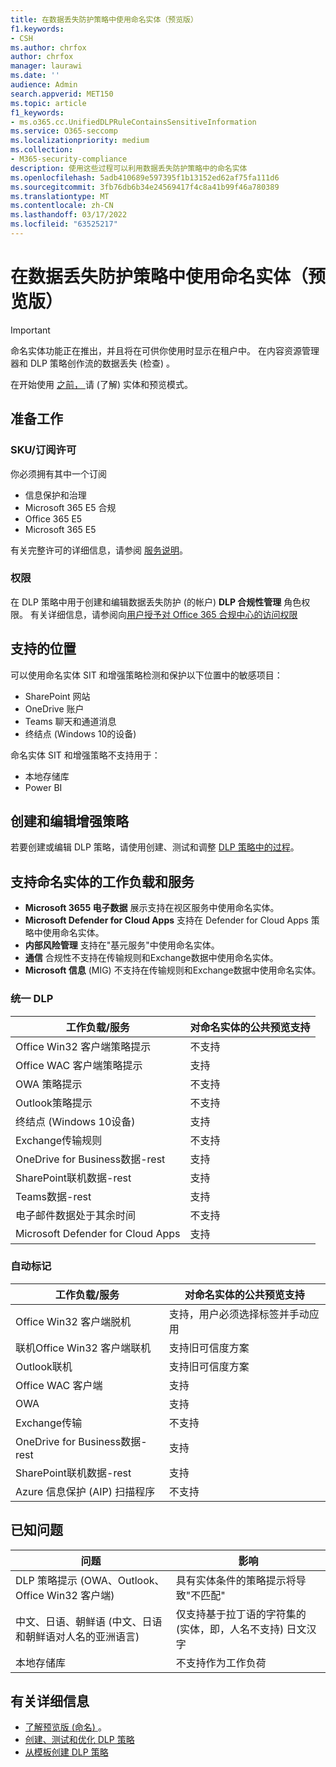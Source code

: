 ```yaml
---
title: 在数据丢失防护策略中使用命名实体（预览版）
f1.keywords:
- CSH
ms.author: chrfox
author: chrfox
manager: laurawi
ms.date: ''
audience: Admin
search.appverid: MET150
ms.topic: article
f1_keywords:
- ms.o365.cc.UnifiedDLPRuleContainsSensitiveInformation
ms.service: O365-seccomp
ms.localizationpriority: medium
ms.collection:
- M365-security-compliance
description: 使用这些过程可以利用数据丢失防护策略中的命名实体
ms.openlocfilehash: 5adb410689e597395f1b13152ed62af75fa111d6
ms.sourcegitcommit: 3fb76db6b34e24569417f4c8a41b99f46a780389
ms.translationtype: MT
ms.contentlocale: zh-CN
ms.lasthandoff: 03/17/2022
ms.locfileid: "63525217"
---
```

# <a name="use-named-entities-in-your-data-loss-prevention-policies-preview"></a>在数据丢失防护策略中使用命名实体（预览版）

> [!IMPORTANT]
> 命名实体功能正在推出，并且将在可供你使用时显示在租户中。 在内容资源管理器和 DLP 策略创作流的数据丢失 (检查) 。 

在开始使用 [之前， ](named-entities-learn.md) 请 (了解) 实体和预览模式。

## <a name="before-you-begin"></a>准备工作

### <a name="skusubscriptions-licensing"></a>SKU/订阅许可

你必须拥有其中一个订阅

- 信息保护和治理
- Microsoft 365 E5 合规
- Office 365 E5
- Microsoft 365 E5

有关完整许可的详细信息，请参阅 [服务说明](/office365/servicedescriptions/microsoft-365-service-descriptions/microsoft-365-tenantlevel-services-licensing-guidance/microsoft-365-security-compliance-licensing-guidance#information-protection-data-classification-analytics-overview-content--activity-explorer)。

### <a name="permissions"></a>权限

在 DLP 策略中用于创建和编辑数据丢失防护 (的帐户) **DLP 合规性管理** 角色权限。 有关详细信息，请参阅向[用户授予对 Office 365 合规中心的访问权限](../security/office-365-security/grant-access-to-the-security-and-compliance-center.md)


## <a name="supported-locations"></a>支持的位置

可以使用命名实体 SIT 和增强策略检测和保护以下位置中的敏感项目：

- SharePoint 网站
- OneDrive 账户
- Teams 聊天和通道消息
- 终结点 (Windows 10的设备) 

命名实体 SIT 和增强策略不支持用于：


- 本地存储库
- Power BI

## <a name="create-and-edit-enhanced-policies"></a>创建和编辑增强策略

若要创建或编辑 DLP 策略，请使用创建、测试和调整 [DLP 策略中的过程](create-test-tune-dlp-policy.md)。

## <a name="workloads-and-services-that-support-named-entities"></a>支持命名实体的工作负载和服务


- **Microsoft 3655 电子数据** 展示支持在视区服务中使用命名实体。
- **Microsoft Defender for Cloud Apps** 支持在 Defender for Cloud Apps 策略中使用命名实体。
- **内部风险管理** 支持在"基元服务"中使用命名实体。
- **通信** 合规性不支持在传输规则和Exchange数据中使用命名实体。
- **Microsoft 信息** (MIG) 不支持在传输规则和Exchange数据中使用命名实体。
 
### <a name="unified-dlp"></a>统一 DLP

|工作负载/服务  |对命名实体的公共预览支持  |
|---------|---------|
|Office Win32 客户端策略提示    |不支持  |
|Office WAC 客户端策略提示    |支持         |
|OWA 策略提示     |不支持         |
|Outlook策略提示     |不支持 |
|终结点 (Windows 10设备)      |支持  |
|Exchange传输规则     |不支持 |
|OneDrive for Business数据-rest     |支持         |
|SharePoint联机数据-rest     |支持         |
|Teams数据-rest     |支持         |
|电子邮件数据处于其余时间     |不支持         |
|Microsoft Defender for Cloud Apps     |支持         |

### <a name="autolabeling"></a>自动标记

|工作负载/服务 |对命名实体的公共预览支持  |
|---------|---------|
|Office Win32 客户端脱机   |支持，用户必须选择标签并手动应用 |
|联机Office Win32 客户端联机|支持旧可信度方案 |
|Outlook联机   |支持旧可信度方案  |
|Office WAC 客户端     |支持 |
|OWA     |支持 |
|Exchange传输     |不支持 |
|OneDrive for Business数据-rest     |支持 |
|SharePoint联机数据-rest|支持|
|Azure 信息保护 (AIP) 扫描程序|不支持|

## <a name="known-issues"></a>已知问题

|问题  |影响  |
|---------|---------|
|DLP 策略提示 (OWA、Outlook、Office Win32 客户端)      |   具有实体条件的策略提示将导致"不匹配"      |
| 中文、日语、朝鲜语 (中文、日语和朝鲜语对人名的亚洲语言)     | 仅支持基于拉丁语的字符集的 (实体，即，人名不支持) 日文汉字        |
|本地存储库    | 不支持作为工作负荷|

<!--|Devices workload (Endpoint)     | Not supported as a workload – authoring policy with named entities will not be allowed        |-->

## <a name="for-further-information"></a>有关详细信息
<!-- - [Sensitive information type entity definitions](sensitive-information-type-entity-definitions.md)-->
- [了解预览版 (命名) ](named-entities-learn.md)。
- [创建、测试和优化 DLP 策略](create-test-tune-dlp-policy.md)
- [从模板创建 DLP 策略](create-a-dlp-policy-from-a-template.md)
